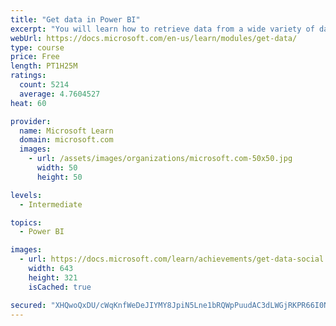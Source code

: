 ```yaml
---
title: "Get data in Power BI"
excerpt: "You will learn how to retrieve data from a wide variety of data sources, including Microsoft Excel, relational databases, and NoSQL data stores. You will also learn how to improve performance while retrieving data."
webUrl: https://docs.microsoft.com/en-us/learn/modules/get-data/
type: course
price: Free
length: PT1H25M
ratings:
  count: 5214
  average: 4.7604527
heat: 60

provider:
  name: Microsoft Learn
  domain: microsoft.com
  images:
    - url: /assets/images/organizations/microsoft.com-50x50.jpg
      width: 50
      height: 50

levels:
  - Intermediate

topics:
  - Power BI

images:
  - url: https://docs.microsoft.com/learn/achievements/get-data-social.png
    width: 643
    height: 321
    isCached: true

secured: "XHQwoQxDU/cWqKnfWeDeJIYMY8JpiN5Lne1bRQWpPuudAC3dLWGjRKPR66I0NW1iEBQ38cuovz8DHu83SY8vgkGU8aJzJlqJYLEEakqeu7BludqitwClPxqk5TjhowC/EN/tZUEw6aoMiVQvHY59UouLLxRF5mJLYusWRr5XUXM3b6dol+3dCEXb5ez74mTw8KUEmNfm4Ng9zJl0DowSWtWktZvgKatyval2ey+1paJ4AkjiAaN5rrWAVyieijLet9lrFHlJQdhzNE/fgdRozuyvjRXz4Ec7VJxvVqDbPAfWHCMKhE5yxcLrZH0G9gXaGxCY5pKByzxaK2goSJbTiTToEDIzntsr0v0TmiWgHsCj7bILyRdnN+uPasd+WgrNbOqtDJcSgV5ofyn7TTD0p1ALAO0UpgEYh3rc5v+o0Yk=;MrUrQ4r4wG2/A+Kr41ctQw=="
---
```


